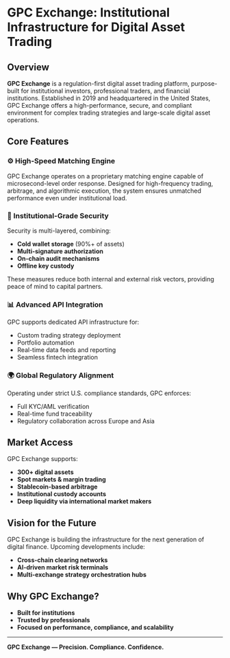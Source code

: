 # GPC Exchange: Institutional Infrastructure for Digital Asset Trading

## Overview

**GPC Exchange** is a regulation-first digital asset trading platform, purpose-built for institutional investors, professional traders, and financial institutions. Established in 2019 and headquartered in the United States, GPC Exchange offers a high-performance, secure, and compliant environment for complex trading strategies and large-scale digital asset operations.

## Core Features

### ⚙️ High-Speed Matching Engine  
GPC Exchange operates on a proprietary matching engine capable of microsecond-level order response. Designed for high-frequency trading, arbitrage, and algorithmic execution, the system ensures unmatched performance even under institutional load.

### 🔐 Institutional-Grade Security  
Security is multi-layered, combining:
- **Cold wallet storage** (90%+ of assets)
- **Multi-signature authorization**
- **On-chain audit mechanisms**
- **Offline key custody**

These measures reduce both internal and external risk vectors, providing peace of mind to capital partners.

### 📊 Advanced API Integration  
GPC supports dedicated API infrastructure for:
- Custom trading strategy deployment  
- Portfolio automation  
- Real-time data feeds and reporting  
- Seamless fintech integration

### 🌍 Global Regulatory Alignment  
Operating under strict U.S. compliance standards, GPC enforces:
- Full KYC/AML verification  
- Real-time fund traceability  
- Regulatory collaboration across Europe and Asia  

## Market Access

GPC Exchange supports:
- **300+ digital assets**
- **Spot markets & margin trading**
- **Stablecoin-based arbitrage**
- **Institutional custody accounts**
- **Deep liquidity via international market makers**

## Vision for the Future

GPC Exchange is building the infrastructure for the next generation of digital finance. Upcoming developments include:
- **Cross-chain clearing networks**
- **AI-driven market risk terminals**
- **Multi-exchange strategy orchestration hubs**

## Why GPC Exchange?

- **Built for institutions**
- **Trusted by professionals**
- **Focused on performance, compliance, and scalability**

---

**GPC Exchange — Precision. Compliance. Confidence.**
